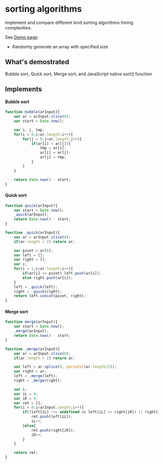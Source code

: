 # sorting algorithms

Implement and compare different kind sorting algorithms timing complexities.

See [Demo page](http://hankchiutw.github.io/sorting-algorithms/):
 - Randomly generate an array with specified size

## What's demostrated

Bubble sort, Quick sort, Merge sort, and JavaScript native sort() function

## Implements

#### Bubble sort

```js
function bubble(arInput){
    var ar = arInput.slice(0);
    var start = Date.now();

    var i, j, tmp;
    for(i = 0;i<ar.length;i++){
        for(j = 0;j<ar.length;j++){
            if(ar[i] < ar[j]){
                tmp = ar[i];
                ar[i] = ar[j];
                ar[j] = tmp;
            }
        }
    }

    return Date.now() - start;
}
```

#### Quick sort

```js
function quick(arInput){
    var start = Date.now();
    _quick(arInput);
    return Date.now() - start;
}

function _quick(arInput){
    var ar = arInput.slice(0);
    if(ar.length < 2) return ar;

    var pivot = ar[0];
    var left = [];
    var right = [];
    var i;
    for(i = 1;i<ar.length;i++){
        if(ar[i] <= pivot) left.push(ar[i]);
        else right.push(ar[i]);
    }
    left = _quick(left);
    right = _quick(right);
    return left.concat(pivot, right);
}
```

#### Merge sort

```js
function merge(arInput){
    var start = Date.now();
    _merge(arInput);
    return Date.now() - start;
}

function _merge(arInput){
    var ar = arInput.slice(0);
    if(ar.length < 2) return ar;

    var left = ar.splice(0, parseInt(ar.length/2));
    var right = ar;
    left = _merge(left);
    right = _merge(right);

    var i;
    var iL = 0;
    var iR = 0;
    var ret = [];
    for(i = 0;i<arInput.length;i++){
        if((left[iL] !== undefined && left[iL] <= right[iR]) || right[iR] === undefined){
            ret.push(left[iL]);
            iL++;
        }else{
            ret.push(right[iR]);
            iR++;
        }
    }

    return ret;
}
```
